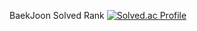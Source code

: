 BaekJoon Solved Rank
[![Solved.ac Profile](http://mazassumnida.wtf/api/generate_badge?boj=junnyange)](https://solved.ac/junnyange)
